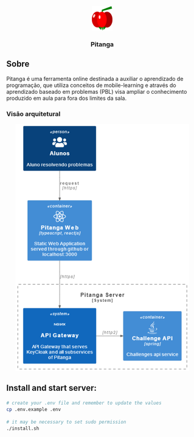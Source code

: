 <div style="text-align: center;">
    <img src="./pitangaweb/public/pitanga-icon.svg" alt="Pitanga Icon" style="height: 64px;"/>
    <h3>Pitanga</h3>
</div>

## Sobre

Pitanga é uma ferramenta online destinada a auxiliar o aprendizado de programação, que utiliza conceitos de mobile-learning e através do aprendizado baseado em problemas (PBL) visa ampliar o conhecimento produzido em aula para fora dos limites da sala.

### Visão arquitetural
<div style="text-align: center;">
<img src="./.github/.docs/image.png" style="height: 650px"/>
</div>

## Install and start server:

```bash
# create your .env file and remember to update the values
cp .env.example .env

# it may be necessary to set sudo permission
./install.sh
```
